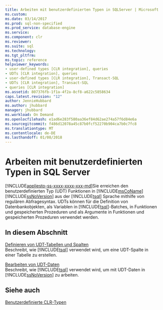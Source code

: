 ```yaml
---
title: Arbeiten mit benutzerdefinierten Typen in SQLServer | Microsoft Docs
ms.custom: 
ms.date: 03/14/2017
ms.prod: sql-non-specified
ms.prod_service: database-engine
ms.service: 
ms.component: clr
ms.reviewer: 
ms.suite: sql
ms.technology: 
ms.tgt_pltfrm: 
ms.topic: reference
helpviewer_keywords:
- user-defined types [CLR integration], queries
- UDTs [CLR integration], queries
- user-defined types [CLR integration], Transact-SQL
- UDTs [CLR integration], Transact-SQL
- queries [CLR integration]
ms.assetid: 807376fb-1f1a-4f2a-8cf8-a622c5858634
caps.latest.revision: "12"
author: JennieHubbard
ms.author: jhubbard
manager: jhubbard
ms.workload: On Demand
ms.openlocfilehash: e1ad6e283f580aa36ef84d62ae274a57f6d84e6a
ms.sourcegitcommit: f486d12078a45c87b0fcf52270b904ca7b0c7fc8
ms.translationtype: MT
ms.contentlocale: de-DE
ms.lasthandoff: 01/08/2018
---
```

# <a name="working-with-user-defined-types-in-sql-server"></a>Arbeiten mit benutzerdefinierten Typen in SQL Server
[!INCLUDE[appliesto-ss-xxxx-xxxx-xxx-md](../../includes/appliesto-ss-xxxx-xxxx-xxx-md.md)]Sie erreichen den benutzerdefinierten Typ (UDT) Funktionen in [!INCLUDE[msCoName](../../includes/msconame-md.md)] [!INCLUDE[ssNoVersion](../../includes/ssnoversion-md.md)] aus der [!INCLUDE[tsql](../../includes/tsql-md.md)] Sprache mithilfe von regulären Abfragesyntax. UDTs können für die Definition von Datenbankobjekten, als Variablen in [!INCLUDE[tsql](../../includes/tsql-md.md)]-Batches, in Funktionen und gespeicherten Prozeduren und als Argumente in Funktionen und gespeicherten Prozeduren verwendet werden.  
  
## <a name="in-this-section"></a>In diesem Abschnitt  
 [Definieren von UDT-Tabellen und Spalten](../../relational-databases/clr-integration-database-objects-user-defined-types/working-with-user-defined-types-defining-udt-tables-and-columns.md)  
 Beschreibt, wie [!INCLUDE[tsql](../../includes/tsql-md.md)] verwendet wird, um eine UDT-Spalte in einer Tabelle zu erstellen.  
  
 [Bearbeiten von UDT-Daten](../../relational-databases/clr-integration-database-objects-user-defined-types/working-with-user-defined-types-manipulating-udt-data.md)  
 Beschreibt, wie [!INCLUDE[tsql](../../includes/tsql-md.md)] verwendet wird, um mit UDT-Daten in [!INCLUDE[ssNoVersion](../../includes/ssnoversion-md.md)] zu arbeiten.  
  
## <a name="see-also"></a>Siehe auch  
 [Benutzerdefinierte CLR-Typen](../../relational-databases/clr-integration-database-objects-user-defined-types/clr-user-defined-types.md)  
  
  
